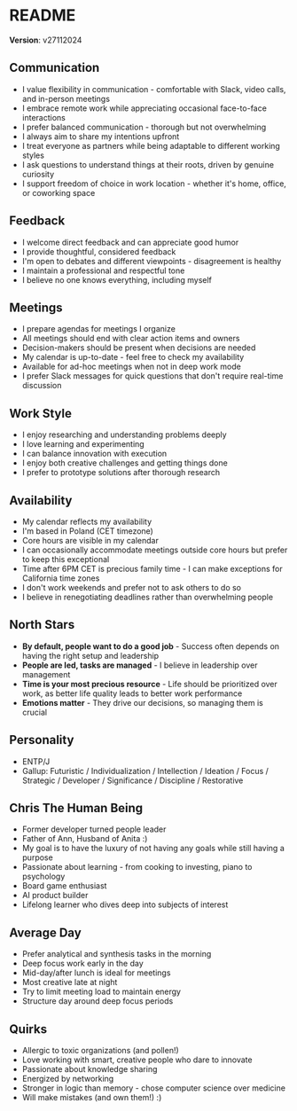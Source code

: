 # README

**Version**: v27112024

## Communication
* I value flexibility in communication - comfortable with Slack, video calls, and in-person meetings
* I embrace remote work while appreciating occasional face-to-face interactions
* I prefer balanced communication - thorough but not overwhelming
* I always aim to share my intentions upfront
* I treat everyone as partners while being adaptable to different working styles
* I ask questions to understand things at their roots, driven by genuine curiosity
* I support freedom of choice in work location - whether it's home, office, or coworking space

## Feedback
* I welcome direct feedback and can appreciate good humor
* I provide thoughtful, considered feedback
* I'm open to debates and different viewpoints - disagreement is healthy
* I maintain a professional and respectful tone
* I believe no one knows everything, including myself

## Meetings
* I prepare agendas for meetings I organize
* All meetings should end with clear action items and owners
* Decision-makers should be present when decisions are needed
* My calendar is up-to-date - feel free to check my availability
* Available for ad-hoc meetings when not in deep work mode
* I prefer Slack messages for quick questions that don't require real-time discussion

## Work Style
* I enjoy researching and understanding problems deeply
* I love learning and experimenting
* I can balance innovation with execution
* I enjoy both creative challenges and getting things done
* I prefer to prototype solutions after thorough research

## Availability
* My calendar reflects my availability
* I'm based in Poland (CET timezone)
* Core hours are visible in my calendar
* I can occasionally accommodate meetings outside core hours but prefer to keep this exceptional
* Time after 6PM CET is precious family time - I can make exceptions for California time zones
* I don't work weekends and prefer not to ask others to do so
* I believe in renegotiating deadlines rather than overwhelming people

## North Stars
* **By default, people want to do a good job** - Success often depends on having the right setup and leadership
* **People are led, tasks are managed** - I believe in leadership over management
* **Time is your most precious resource** - Life should be prioritized over work, as better life quality leads to better work performance
* **Emotions matter** - They drive our decisions, so managing them is crucial

## Personality
* ENTP/J
* Gallup: Futuristic / Individualization / Intellection / Ideation / Focus / Strategic / Developer / Significance / Discipline / Restorative

## Chris The Human Being
* Former developer turned people leader
* Father of Ann, Husband of Anita :)
* My goal is to have the luxury of not having any goals while still having a purpose
* Passionate about learning - from cooking to investing, piano to psychology
* Board game enthusiast
* AI product builder
* Lifelong learner who dives deep into subjects of interest

## Average Day
* Prefer analytical and synthesis tasks in the morning
* Deep focus work early in the day
* Mid-day/after lunch is ideal for meetings
* Most creative late at night
* Try to limit meeting load to maintain energy
* Structure day around deep focus periods

## Quirks
* Allergic to toxic organizations (and pollen!)
* Love working with smart, creative people who dare to innovate
* Passionate about knowledge sharing
* Energized by networking
* Stronger in logic than memory - chose computer science over medicine
* Will make mistakes (and own them!) :)
